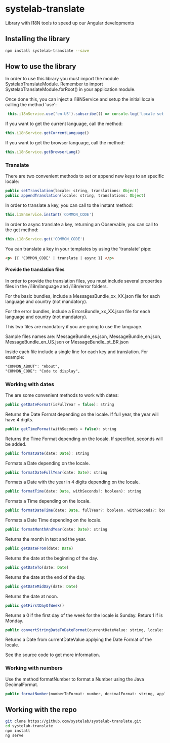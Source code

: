 # systelab-translate

Library with I18N tools to speed up our Angular developments

## Installing the library

```bash
npm install systelab-translate --save
```

## How to use the library
In order to use this library you must import the module SystelabTranslateModule. Remember to import SystelabTranslateModule.forRoot() in your application module.

Once done this, you can inject a I18NService and setup the initial locale calling the method 'use':

```javascript
 this.i18nService.use('en-US').subscribe(() => console.log('Locale set to American English.'));
```

If you want to get the current language, call the method:

```javascript
this.i18nService.getCurrentLanguage()
```

If you want to get the browser language, call the method:

```javascript
this.i18nService.getBrowserLang()
```

### Translate

There are two convenient methods to set or append new keys to an specific locale:

```javascript
public setTranslation(locale: string, translations: Object)
public appendTranslation(locale: string, translations: Object)
```

In order to translate a key, you can call to the instant method:

```javascript
this.i18nService.instant('COMMON_CODE')
```

In order to async translate a key, returning an Observable, you can call to the get method:

```javascript
this.i18nService.get('COMMON_CODE')
```

You can translate a key in your templates by using the 'translate' pipe:

```html
<p> {{ 'COMMON_CODE' | translate | async }} </p>
```

#### Provide the translation files

In order to provide the translation files, you must include several properties files in the /i18n/language and /i18n/error folders.

For the basic bundles, include a MessagesBundle_xx_XX.json file for each language and country (not mandatory).

For the error bundles, include a ErrorsBundle_xx_XX.json file for each language and country (not mandatory).

This two files are mandatory if you are going to use the language.

Sample files names are: MessageBundle_es.json, MessageBundle_en.json, MessageBundle_en_US.json or MessageBundle_pt_BR.json

Inside each file include a single line for each key and translation. For example:

```html
"COMMON_ABOUT": "About",
"COMMON_CODE": "Code to display",
```

### Working with dates

The are some convenient methods to work with dates:

```javascript
public getDateFormat(isFullYear = false): string
```
Returns the Date Format depending on the locale. If full year, the year will have 4 digits.

```javascript
public getTimeFormat(withSeconds = false): string
```
Returns the Time Format depending on the locale. If specified, seconds will be added.

```javascript
public formatDate(date: Date): string
```
Formats a Date depending on the locale.

```javascript
public formatDateFullYear(date: Date): string
```
Formats a Date with the year in 4 digits depending on the locale.

```javascript
public formatTime(date: Date, withSeconds?: boolean): string
```
Formats a Time depending on the locale.

```javascript
public formatDateTime(date: Date, fullYear?: boolean, withSeconds?: boolean): string
```
Formats a Date Time depending on the locale.

```javascript
public formatMonthAndYear(date: Date): string
```
Returns the month in text and the year.

```javascript
public getDateFrom(date: Date)
```
Returns the date at the beginning of the day.

```javascript
public getDateTo(date: Date)
```
Returns the date at the end of the day.

```javascript
public getDateMidDay(date: Date)
```
Returns the date at noon.

```javascript
public getFirstDayOfWeek()
```
Returns a 0 if the first day of the week for the locale is Sunday. Returs 1 if is Monday.

```javascript
public convertStringDateToDateFormat(currentDateValue: string, locale: string): Date
```
Returns a Date from currentDateValue applying the Date Format of the locale.

See the source code to get more information.

### Working with numbers

Use the method formatNumber to format a Number using the Java DecimalFormat.

```javascript
public formatNumber(numberToFormat: number, decimalFormat: string, applyLocale?: boolean): string
```

## Working with the repo


```bash
git clone https://github.com/systelab/systelab-translate.git
cd systelab-translate
npm install
ng serve
```
